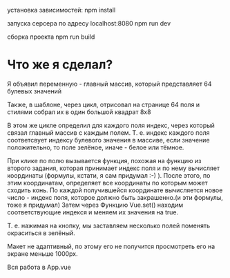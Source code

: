 установка зависимостей:
npm install


запуска серсера по адресу localhost:8080
npm run dev


сборка проекта
npm run build


# Что же я сделал?
Я объявил переменную - главный массив, который представляет 64 булевых значений

Также, в шаблоне, через цикл, отрисовал на странице 64 поля и стилями собрал их в один большой квадрат 8х8

В этом же цикле определил для каждого поля индекс, через который связал главный массив с каждым полем.
Т. е. индекс каждого поля соответсвует индексу булевого значения в массиве, если значение положительно, то поле зелёное, иначе - белое или тёмное.

При клике по полю вызывается функция, похожая на функцию из второго задания, которая принимает индекс поля и по нему вычисляет координаты (формулы, кстати, я сам придумал :-) ).
После этого, по этим координатам, определяет все координаты по которым может сходить конь.
По каждой получившейся координате вычисляется новое число - индекс поля, которое должно быть закрашенно.(и эти формулы, тоже я придумал)
Затем через Функцию Vue.set() находим соответствующие индекся и меняем их значения на true.

Т. е. нажимая на кнопку, мы заставляем несколько полей поменять окраситься в зелёный.

Макет не адаптивный, по этому его не получится просмотреть его на экране меньше 1000px.

Вся работа в App.vue